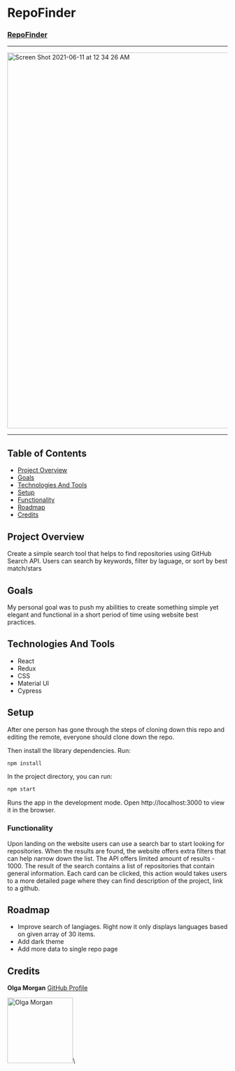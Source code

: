 # RepoFinder
### [RepoFinder](https://github.com/scripka/repo-finder/pull/5)

---

<img width="860" alt="Screen Shot 2021-06-11 at 12 34 26 AM" src="https://user-images.githubusercontent.com/66269306/121641794-e0a27300-ca4c-11eb-8160-dbf867643147.png">

---

## Table of Contents

* [Project Overview](#project-overview)
* [Goals](#goals)
* [Technologies And Tools](#technologies-and-tools)
* [Setup](#setup)
* [Functionality](#functionality)
* [Roadmap](#roadmap)
* [Credits](#credits)

## Project Overview

Create a simple search tool that helps to find repositories using GitHub Search API. Users can search by keywords, filter by laguage, or sort by best match/stars

## Goals

My personal goal was to push my abilities to create something simple yet elegant and functional in a short period of time using website best practices.

## Technologies And Tools

* React
* Redux
* CSS
* Material UI
* Cypress

## Setup

After one person has gone through the steps of cloning down this repo and editing the remote, everyone should clone down the repo.

Then install the library dependencies. Run:

```bash
npm install
```

In the project directory, you can run:

```bash
npm start
```

Runs the app in the development mode.
Open http://localhost:3000 to view it in the browser.

### Functionality

Upon landing on the website users can use a search bar to start looking for repositories. When the results are found, the website offers extra filters that can help narrow down the list. The API offers limited amount of results - 1000. The result of the search contains a list of repositories that contain general information. Each card can be clicked, this action would takes users to a more detailed page where they can find description of the project, link to a github.

## Roadmap

* Improve search of langiages. Right now it only displays languages based on given array of 30 items.
* Add dark theme
* Add more data to single repo page

## Credits

**Olga Morgan**
[GitHub Profile](https://github.com/scripka)

<img src="https://avatars0.githubusercontent.com/u/66269306?s=400&u=b59f8ccc1002269319d952aa028ee270629b2ead&v=4" alt="Olga Morgan"
 width="150" height="auto" />\
